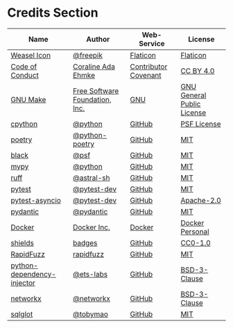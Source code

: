 # Credits Section

| Name                             | Author                               | Web-Service                | License                          |
|----------------------------------|--------------------------------------|----------------------------|----------------------------------|
| [Weasel Icon][01]                | [@freepik][02]                       | [Flaticon][03]             | [Flaticon][04]                   |
| [Code of Conduct][05]            | [Coraline Ada Ehmke][06]             | [Contributor Covenant][07] | [CC BY 4.0][08]                  |
| [GNU Make][09]                   | [Free Software Foundation, Inc.][10] | [GNU][11]                  | [GNU General Public License][12] |
| [cpython][13]                    | [@python][14]                        | [GitHub][15]               | [PSF License][16]                |
| [poetry][17]                     | [@python-poetry][18]                 | [GitHub][19]               | [MIT][20]                        |
| [black][21]                      | [@psf][22]                           | [GitHub][23]               | [MIT][24]                        |
| [mypy][25]                       | [@python][26]                        | [GitHub][27]               | [MIT][28]                        |
| [ruff][29]                       | [@astral-sh][30]                     | [GitHub][31]               | [MIT][32]                        |
| [pytest][33]                     | [@pytest-dev][34]                    | [GitHub][35]               | [MIT][36]                        |
| [pytest-asyncio][37]             | [@pytest-dev][38]                    | [GitHub][39]               | [Apache-2.0][40]                 |
| [pydantic][41]                   | [@pydantic][42]                      | [GitHub][43]               | [MIT][44]                        |
| [Docker][45]                     | [Docker Inc.][46]                    | [Docker][47]               | [Docker Personal][48]            |
| [shields][49]                    | [badges][50]                         | [GitHub][51]               | [CC0-1.0][52]                    |
| [RapidFuzz][53]                  | [rapidfuzz][54]                      | [GitHub][55]               | [MIT][56]                        |
| [python-dependency-injector][57] | [@ets-labs][58]                      | [GitHub][59]               | [BSD-3-Clause][60]               |
| [networkx][61]                   | [@networkx][62]                      | [GitHub][63]               | [BSD-3-Clause][64]               |
| [sqlglot][65]                    | [@tobymao][66]                       | [GitHub][67]               | [MIT][68]                        |

[01]: https://www.flaticon.com/free-icon/weasel_334982
[02]: https://www.flaticon.com/authors/freepik
[03]: https://www.flaticon.com/
[04]: https://www.freepikcompany.com/legal

[05]: https://www.contributor-covenant.org/version/2/1/code_of_conduct
[06]: https://where.coraline.codes
[07]: https://www.contributor-covenant.org
[08]: https://github.com/EthicalSource/contributor_covenant/blob/release/LICENSE.md

[09]: https://www.gnu.org/software/make
[10]: https://www.gnu.org/software/make/#mission-statement
[11]: https://www.gnu.org/
[12]: https://www.gnu.org/licenses/gpl-3.0.en.html

[13]: https://github.com/python/cpython
[14]: https://github.com/python
[15]: https://github.com/
[16]: https://github.com/python/cpython/blob/main/LICENSE

[17]: https://github.com/python-poetry/poetry
[18]: https://github.com/python-poetry
[19]: https://github.com/
[20]: https://github.com/python-poetry/poetry/blob/main/LICENSE

[21]: https://github.com/psf/black
[22]: https://github.com/psf
[23]: https://github.com/
[24]: https://github.com/psf/black/blob/main/LICENSE

[25]: https://github.com/python/mypy
[26]: https://github.com/python
[27]: https://github.com/
[28]: https://github.com/python/mypy/blob/master/LICENSE

[29]: https://github.com/astral-sh/ruff
[30]: https://github.com/astral-sh
[31]: https://github.com/
[32]: https://github.com/astral-sh/ruff/blob/main/LICENSE

[33]: https://github.com/pytest-dev/pytest
[34]: https://github.com/pytest-dev
[35]: https://github.com/
[36]: https://github.com/pytest-dev/pytest/blob/main/LICENSE

[37]: https://github.com/pytest-dev/pytest-asyncio
[38]: https://github.com/pytest-dev
[39]: https://github.com/
[40]: https://github.com/pytest-dev/pytest-asyncio/blob/main/LICENSE

[41]: https://github.com/pydantic/pydantic
[42]: https://github.com/pydantic
[43]: https://github.com/
[44]: https://github.com/pydantic/pydantic/blob/main/LICENSE

[45]: https://www.docker.com/
[46]: https://www.docker.com/company
[47]: https://www.docker.com/
[48]: https://www.docker.com/products/personal

[49]: https://github.com/badges/shields
[50]: https://github.com/badges
[51]: https://github.com/
[52]: https://github.com/badges/shields/blob/master/LICENSE

[53]: https://github.com/rapidfuzz/RapidFuzz
[54]: https://github.com/rapidfuzz
[55]: https://github.com/
[56]: https://github.com/rapidfuzz/RapidFuzz/blob/main/LICENSE

[57]: https://github.com/ets-labs/python-dependency-injector
[58]: https://github.com/ets-labs
[59]: https://github.com/
[60]: https://github.com/ets-labs/python-dependency-injector/blob/master/LICENSE.rst

[61]: https://github.com/networkx/networkx
[62]: https://github.com/networkx
[63]: https://github.com/
[64]: https://github.com/networkx/networkx/blob/main/LICENSE.txt

[65]: https://github.com/tobymao/sqlglot
[66]: https://github.com/tobymao
[67]: https://github.com/
[68]: https://github.com/tobymao/sqlglot/blob/main/LICENSE
